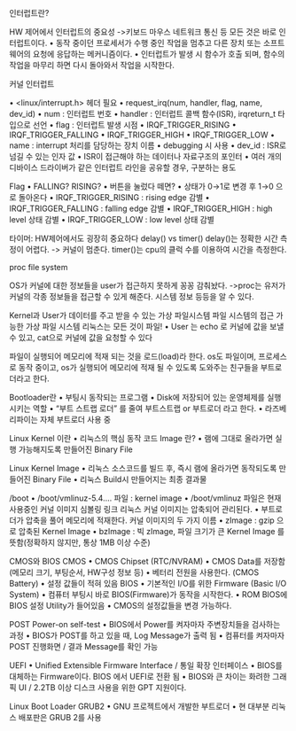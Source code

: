 인터럽트란?

HW 제어에서 인터럽트의 중요성
  ->키보드 마우스 네트워크 통신 등 모든 것은 바로 인터럽트이다.
• 동작 중이던 프로세서가 수행 중인 작업을 멈추고 다른 장치 또는 소프트웨어의 요청에 응답하는 메커니즘이다.
• 인터럽트가 발생 시 함수가 호출 되며, 함수의 작업을 마무리 하면 다시 돌아와서 작업을 시작한다.


커널 인터럽트

• <linux/interrupt.h> 헤더 필요
• request_irq(num, handler, flag, name, dev_id)
  • num : 인터럽트 번호
  • handler : 인터럽트 콜백 함수(ISR), irqreturn_t 타입으로 선언
  • flag : 인터럽트 발생 시점
    • IRQF_TRIGGER_RISING
    • IRQF_TRIGGER_FALLING
    • IRQF_TRIGGER_HIGH
    • IRQF_TRIGGER_LOW
  • name : interrupt 처리를 담당하는 장치 이름
    • debugging 시 사용
  • dev_id : ISR로 넘길 수 있는 인자 값
    • ISR이 접근해야 하는 데이터나 자료구조의 포인터
    • 여러 개의 디바이스 드라이버가 같은 인터럽트 라인을 공유할 경우, 구분하는 용도

Flag
• FALLING? RISING?
• 버튼을 눌렀다 떼면?
  • 상태가 0→1로 변경 후 1→0 으로 돌아온다
  • IRQF_TRIGGER_RISING : rising edge 감별
  • IRQF_TRIGGER_FALLING : falling edge 감별
  • IRQF_TRIGGER_HIGH : high level 상태 감별
  • IRQF_TRIGGER_LOW : low level 상태 감별

타이머: HW제어에서도 굉장히 중요하다
delay() vs timer()
delay()는  정확한 시간 측정이 어렵다. -> 커널이 멈춘다.
timer()는
cpu의 클럭 수를 이용하여 시간을 측정한다.

proc file system

OS가 커널에 대한 정보들을 user가 접근하지 못하게 꽁꽁 감춰놨다.
->proc는 유저가 커널의 각종 정보들을 접근할 수 있게 해준다.
시스템 정보 등등을 알 수 있다.

Kernel과 User가 데이터를 주고 받을 수 있는 가상 파일시스템
파일 시스템의 접근 가능한 가상 파일 시스템
리눅스는 모든 것이 파일! 
• User 는 echo 로 커널에 값을 보낼 수 있고, cat으로 커널에 값을 요청할 수 있다




파일이 실행되어 메모리에 적재 되는 것을 로드(load)라 한다.
os도 파일이며, 프로세스로 동작 중이고,
os가 실행되어 메모리에 적재 될 수 있도록 도와주는 친구들을 부트로더라고 한다.

Bootloader란
  • 부팅시 동작되는 프로그램
  • Disk에 저장되어 있는 운영체제를 실행 시키는 역할
  • “부트 스트랩 로더” 를 줄여 부트스트랩 or 부트로더 라고 한다.
  • 라즈베리파이는 자체 부트로더 사용 중

Linux Kernel 이란
  • 리눅스의 핵심 동작 코드
Image 란?
  • 램에 그대로 올라가면 실행 가능해지도록 만들어진 Binary File

Linux Kernel Image
  • 리눅스 소스코드를 빌드 후, 즉시 램에 올라가면 동작되도록 만들어진 Binary File
  • 리눅스 Build시 만들어지는 최종 결과물

/boot
  • /boot/vmlinuz-5.4.... 파일 : kernel image
  • /boot/vmlinuz 파일은 현재 사용중인 커널 이미지 심볼링 링크
리눅스 커널 이미지는 압축되어 관리된다.
  • 부트로더가 압축을 풀어 메모리에 적재한다.
커널 이미지의 두 가지 이름
  • zImage : gzip 으로 압축된 Kernel Image
  • bzImage : 빅 zImage, 파일 크기가 큰 Kernel Image 를 뜻함(정확하지 않지만, 통상 1MB 이상 수준)

CMOS와 BIOS
CMOS
  • CMOS Chipset (RTC/NVRAM)
  • CMOS Data를 저장함 (메모리 크기, 부팅순서, HW구성 정보 등)
  • 베터리 전원을 사용한다. (CMOS Battery)
  • 설정 값들이 적혀 있음
BIOS
  • 기본적인 I/O를 위한 Firmware (Basic I/O System)
  • 컴퓨터 부팅시 바로 BIOS(Firmware)가 동작을 시작한다.
  • ROM BIOS에 BIOS 설정 Utility가 들어있음
  • CMOS의 설정값들을 변경 가능하다.


POST
Power-on self-test
  • BIOS에서 Power를 켜자마자 주변장치들을 검사하는 과정
  • BIOS가 POST를 하고 있을 때, Log Message가 출력 됨
  • 컴퓨터를 켜자마자 POST 진행화면 / 결과 Message를 확인 가능

UEFI
  • Unified Extensible Firmware Interface / 통일 확장 인터페이스
  • BIOS를 대체하는 Firmware이다. BIOS 에서 UEFI로 전환 됨
  • BIOS와 큰 차이는 화려한 그래픽 UI / 2.2TB 이상 디스크 사용을 위한 GPT 지원이다. 

Linux Boot Loader
  GRUB2
    • GNU 프로젝트에서 개발한 부트로더
    • 현 대부분 리눅스 배포판은 GRUB 2를 사용